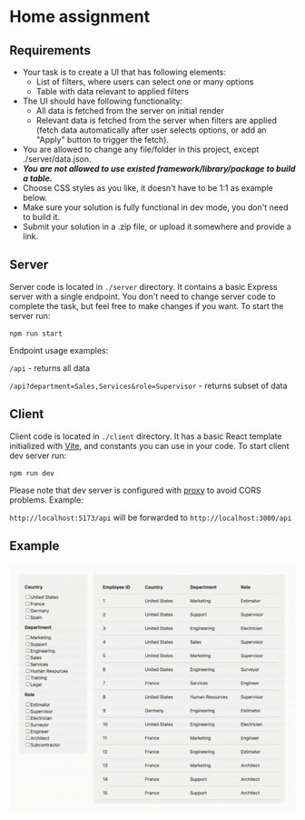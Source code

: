 # Home assignment

## Requirements
- Your task is to create a UI that has following elements:
    - List of filters, where users can select one or many options
    - Table with data relevant to applied filters
- The UI should have following functionality:
    - All data is fetched from the server on initial render
    - Relevant data is fetched from the server when filters are applied (fetch data automatically after user selects options, or add an "Apply" button to trigger the fetch).
- You are allowed to change any file/folder in this project, except ./server/data.json.
- ***You are not allowed to use existed framework/library/package to build a table.***
- Choose CSS styles as you like, it doesn't have to be 1:1 as example below.
- Make sure your solution is fully functional in dev mode, you don't need to build it.
- Submit your solution in a .zip file, or upload it somewhere and provide a link.

## Server
Server code is located in `./server` directory. It contains a basic Express server with a single endpoint. You don't need to change server code to complete the task, but feel free to make changes if you want. To start the server run:

```
npm run start
```

Endpoint usage examples:

`/api` - returns all data

`/api?department=Sales,Services&role=Supervisor` - returns subset of data

## Client
Client code is located in `./client` directory. It has a basic React template initialized with [Vite](https://vitejs.dev/), and constants you can use in your code. To start client dev server run:

```
npm run dev
```

Please note that dev server is configured with [proxy](https://vitejs.dev/config/server-options.html#server-proxy) to avoid CORS problems. Example:

`http://localhost:5173/api` will be forwarded to `http://localhost:3000/api`

## Example
![Example](example.gif)